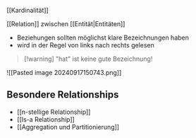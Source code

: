 [[Kardinalität]]


[[Relation]] zwischen [[Entität|Entitäten]]
- Beziehungen sollten möglichst klare Bezeichnungen haben
- wird in der Regel von links nach rechts gelesen

> [!warning] "hat" ist keine gute Bezeichnung!

![[Pasted image 20240917150743.png]]

## Besondere Relationships
- [[n-stellige Relationship]]
- [[Is-a Relationship]]
- [[Aggregation und Partitionierung]]